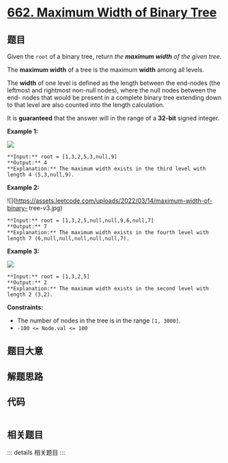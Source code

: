# [662. Maximum Width of Binary Tree](https://leetcode.com/problems/maximum-width-of-binary-tree)

## 题目

Given the `root` of a binary tree, return _the **maximum width** of the given
tree_.

The **maximum width** of a tree is the maximum **width** among all levels.

The **width** of one level is defined as the length between the end-nodes (the
leftmost and rightmost non-null nodes), where the null nodes between the end-
nodes that would be present in a complete binary tree extending down to that
level are also counted into the length calculation.

It is **guaranteed** that the answer will in the range of a **32-bit** signed
integer.



**Example 1:**

![](https://assets.leetcode.com/uploads/2021/05/03/width1-tree.jpg)

    
    
    **Input:** root = [1,3,2,5,3,null,9]
    **Output:** 4
    **Explanation:** The maximum width exists in the third level with length 4 (5,3,null,9).
    

**Example 2:**

![](https://assets.leetcode.com/uploads/2022/03/14/maximum-width-of-binary-
tree-v3.jpg)

    
    
    **Input:** root = [1,3,2,5,null,null,9,6,null,7]
    **Output:** 7
    **Explanation:** The maximum width exists in the fourth level with length 7 (6,null,null,null,null,null,7).
    

**Example 3:**

![](https://assets.leetcode.com/uploads/2021/05/03/width3-tree.jpg)

    
    
    **Input:** root = [1,3,2,5]
    **Output:** 2
    **Explanation:** The maximum width exists in the second level with length 2 (3,2).
    



**Constraints:**

  * The number of nodes in the tree is in the range `[1, 3000]`.
  * `-100 <= Node.val <= 100`


## 题目大意

## 解题思路

## 代码

```javascript

```

## 相关题目

::: details 相关题目
:::
